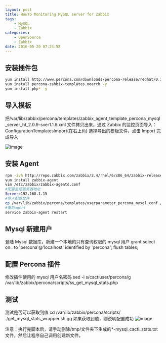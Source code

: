 ```yaml
---
layout: post
title: HowTo Monitoring MySQL server for Zabbix
tags: 
    - MySQL
    - Zabbix
categories: 
    - OpenSource
    - Zabbix
date: 2016-05-20 07:24:58
---
```


## 安装插件包

```bash
yum install http://www.percona.com/downloads/percona-release/redhat/0.1-3/percona-release-0.1-3.noarch.rpm -y
yum install percona-zabbix-templates.noarch -y
yum install php* -y
```

## 导入模板

把/var/lib/zabbix/percona/templates/zabbix_agent_template_percona_mysql_server_ht_2.0.9-sver1.1.6.xml 文件拷贝出来，通过 Zabbix 的监控页面导入：
ConfigurationTemplatesImport(在右上角)
选择导出的模板文件，点击 Import 完成导入

![image](http://samzong.oss-cn-shenzhen.aliyuncs.com/2016/05/zabbix-mysql01.png)

## 安装 Agent

```bash
rpm -ivh http://repo.zabbix.com/zabbix/2.4/rhel/6/x86_64/zabbix-release-2.4-1.el6.noarch.rpm
yum install zabbix-agent
vim /etc/zabbix/zabbix-agentd.conf
#配置监控服务器地址
Server=192.168.1.15
#导入配置文件
cp /var/lib/zabbix/percona/templates/userparameter_percona_mysql.conf /etc/zabbix/zabbix_agentd.d/
#重启agent
service zabbix-agent restart

```

## Mysql 新建用户

登陆 Mysql 数据库，新建一个本地的只有查询权限的 mysql 用户
grant select on *.* to 'percona'@'localhost' identified by 'percona';
flush tables;

## 配置 Percona 插件

修改插件使用的 mysql 用户名密码
sed -i s/cactiuser/percona/g /var/lib/zabbix/percona/scripts/ss_get_mysql_stats.php

## 测试

测试是否可以获取到值
cd /var/lib/zabbix/percona/scripts/
./get_mysql_stats_wrapper.sh gg
如果获取到值，则说明配置成功
![image](http://samzong.oss-cn-shenzhen.aliyuncs.com/2016/05/zabbix-mysql02.png)

注意：执行完脚本后，请手动删除/tmp/文件夹下生成的*-mysql_cacti_stats.txt 文件，然后让程序自己调用创建新文件。

